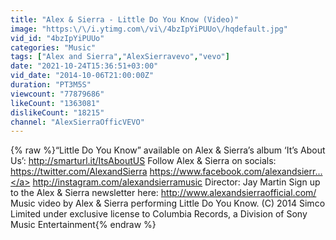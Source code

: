 ```yaml
---
title: "Alex & Sierra - Little Do You Know (Video)"
image: "https:\/\/i.ytimg.com\/vi\/4bzIpYiPUUo\/hqdefault.jpg"
vid_id: "4bzIpYiPUUo"
categories: "Music"
tags: ["Alex and Sierra","AlexSierravevo","vevo"]
date: "2021-10-24T15:36:51+03:00"
vid_date: "2014-10-06T21:00:00Z"
duration: "PT3M5S"
viewcount: "77879686"
likeCount: "1363081"
dislikeCount: "18215"
channel: "AlexSierraOfficVEVO"
---
```

{% raw %}“Little Do You Know” available on Alex &amp; Sierra’s album ‘It’s About Us’: <a rel="nofollow" target="blank" href="http://smarturl.it/ItsAboutUS">http://smarturl.it/ItsAboutUS</a>   Follow Alex &amp; Sierra on socials: <a rel="nofollow" target="blank" href="https://twitter.com/AlexandSierra">https://twitter.com/AlexandSierra</a> <a rel="nofollow" target="blank" href="https://www.facebook.com/alexandsierr...">https://www.facebook.com/alexandsierr...</a> <a rel="nofollow" target="blank" href="http://instagram.com/alexandsierramusic">http://instagram.com/alexandsierramusic</a>  Director: Jay Martin  Sign up to the Alex &amp; Sierra newsletter here: <a rel="nofollow" target="blank" href="http://www.alexandsierraofficial.com/">http://www.alexandsierraofficial.com/</a>  Music video by Alex &amp; Sierra performing Little Do You Know. (C) 2014 Simco Limited under exclusive license to Columbia Records, a Division of Sony Music Entertainment{% endraw %}
